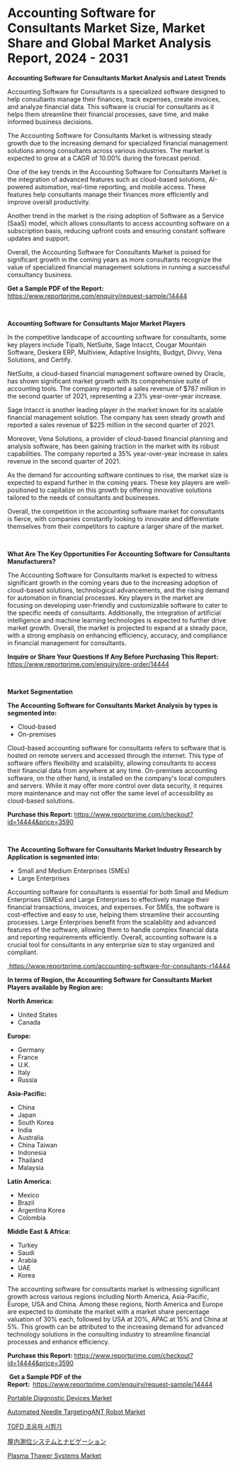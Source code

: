 <p><h1>Accounting Software for Consultants Market Size, Market Share and Global Market Analysis Report, 2024 - 2031</h1></p><p><strong>Accounting Software for Consultants Market Analysis and Latest Trends</strong></p>
<p><p>Accounting Software for Consultants is a specialized software designed to help consultants manage their finances, track expenses, create invoices, and analyze financial data. This software is crucial for consultants as it helps them streamline their financial processes, save time, and make informed business decisions.</p><p>The Accounting Software for Consultants Market is witnessing steady growth due to the increasing demand for specialized financial management solutions among consultants across various industries. The market is expected to grow at a CAGR of 10.00% during the forecast period.</p><p>One of the key trends in the Accounting Software for Consultants Market is the integration of advanced features such as cloud-based solutions, AI-powered automation, real-time reporting, and mobile access. These features help consultants manage their finances more efficiently and improve overall productivity.</p><p>Another trend in the market is the rising adoption of Software as a Service (SaaS) model, which allows consultants to access accounting software on a subscription basis, reducing upfront costs and ensuring constant software updates and support.</p><p>Overall, the Accounting Software for Consultants Market is poised for significant growth in the coming years as more consultants recognize the value of specialized financial management solutions in running a successful consultancy business.</p></p>
<p><strong>Get a Sample PDF of the Report:&nbsp;</strong> <a href="https://www.reportprime.com/enquiry/request-sample/14444">https://www.reportprime.com/enquiry/request-sample/14444</a></p>
<p>&nbsp;</p>
<p><strong>Accounting Software for Consultants Major Market Players</strong></p>
<p><p>In the competitive landscape of accounting software for consultants, some key players include Tipalti, NetSuite, Sage Intacct, Cougar Mountain Software, Deskera ERP, Multiview, Adaptive Insights, Budgyt, Divvy, Vena Solutions, and Certify.</p><p>NetSuite, a cloud-based financial management software owned by Oracle, has shown significant market growth with its comprehensive suite of accounting tools. The company reported a sales revenue of $787 million in the second quarter of 2021, representing a 23% year-over-year increase.</p><p>Sage Intacct is another leading player in the market known for its scalable financial management solution. The company has seen steady growth and reported a sales revenue of $225 million in the second quarter of 2021.</p><p>Moreover, Vena Solutions, a provider of cloud-based financial planning and analysis software, has been gaining traction in the market with its robust capabilities. The company reported a 35% year-over-year increase in sales revenue in the second quarter of 2021.</p><p>As the demand for accounting software continues to rise, the market size is expected to expand further in the coming years. These key players are well-positioned to capitalize on this growth by offering innovative solutions tailored to the needs of consultants and businesses.</p><p>Overall, the competition in the accounting software market for consultants is fierce, with companies constantly looking to innovate and differentiate themselves from their competitors to capture a larger share of the market.</p></p>
<p>&nbsp;</p>
<p><strong>What Are The Key Opportunities For Accounting Software for Consultants Manufacturers?</strong></p>
<p><p>The Accounting Software for Consultants market is expected to witness significant growth in the coming years due to the increasing adoption of cloud-based solutions, technological advancements, and the rising demand for automation in financial processes. Key players in the market are focusing on developing user-friendly and customizable software to cater to the specific needs of consultants. Additionally, the integration of artificial intelligence and machine learning technologies is expected to further drive market growth. Overall, the market is projected to expand at a steady pace, with a strong emphasis on enhancing efficiency, accuracy, and compliance in financial management for consultants.</p></p>
<p><strong>Inquire or Share Your Questions If Any Before Purchasing This Report:</strong> <a href="https://www.reportprime.com/enquiry/pre-order/14444">https://www.reportprime.com/enquiry/pre-order/14444</a></p>
<p>&nbsp;</p>
<p><strong>Market Segmentation</strong></p>
<p><strong>The Accounting Software for Consultants Market Analysis by types is segmented into:</strong></p>
<p><ul><li>Cloud-based</li><li>On-premises</li></ul></p>
<p><p>Cloud-based accounting software for consultants refers to software that is hosted on remote servers and accessed through the internet. This type of software offers flexibility and scalability, allowing consultants to access their financial data from anywhere at any time. On-premises accounting software, on the other hand, is installed on the company's local computers and servers. While it may offer more control over data security, it requires more maintenance and may not offer the same level of accessibility as cloud-based solutions.</p></p>
<p><strong>Purchase this Report:&nbsp;</strong><a href="https://www.reportprime.com/checkout?id=14444&price=3590">https://www.reportprime.com/checkout?id=14444&price=3590</a></p>
<p>&nbsp;</p>
<p><strong>The Accounting Software for Consultants Market Industry Research by Application is segmented into:</strong></p>
<p><ul><li>Small and Medium Enterprises (SMEs)</li><li>Large Enterprises</li></ul></p>
<p><p>Accounting software for consultants is essential for both Small and Medium Enterprises (SMEs) and Large Enterprises to effectively manage their financial transactions, invoices, and expenses. For SMEs, the software is cost-effective and easy to use, helping them streamline their accounting processes. Large Enterprises benefit from the scalability and advanced features of the software, allowing them to handle complex financial data and reporting requirements efficiently. Overall, accounting software is a crucial tool for consultants in any enterprise size to stay organized and compliant.</p></p>
<p><a href="https://www.reportprime.com/accounting-software-for-consultants-r14444">&nbsp;https://www.reportprime.com/accounting-software-for-consultants-r14444</a></p>
<p><strong>In terms of Region, the Accounting Software for Consultants Market Players available by Region are:</strong></p>
<p>
    <p> <strong> North America: </strong>
        <ul>
            <li>United States</li>
            <li>Canada</li>
        </ul>
        </p> 
    <p> <strong> Europe: </strong>
        <ul>
            <li>Germany</li>
            <li>France</li>
            <li>U.K.</li>
            <li>Italy</li>
            <li>Russia</li>
        </ul>
        </p> 
    <p> <strong> Asia-Pacific: </strong>
        <ul>
            <li>China</li>
            <li>Japan</li>
            <li>South Korea</li>
            <li>India</li>
            <li>Australia</li>
            <li>China Taiwan</li>
            <li>Indonesia</li>
            <li>Thailand</li>
            <li>Malaysia</li>
        </ul>
        </p> 
    <p> <strong> Latin America: </strong>
        <ul>
            <li>Mexico</li>
            <li>Brazil</li>
            <li>Argentina Korea</li>
            <li>Colombia</li>
        </ul>
        </p> 
    <p> <strong> Middle East & Africa: </strong>
        <ul>
            <li>Turkey</li>
            <li>Saudi</li>
            <li>Arabia</li>
            <li>UAE</li>
            <li>Korea</li>
        </ul>
    </p>
    </p>
<p><p>The accounting software for consultants market is witnessing significant growth across various regions including North America, Asia-Pacific, Europe, USA and China. Among these regions, North America and Europe are expected to dominate the market with a market share percentage valuation of 30% each, followed by USA at 20%, APAC at 15% and China at 5%. This growth can be attributed to the increasing demand for advanced technology solutions in the consulting industry to streamline financial processes and enhance efficiency.</p></p>
<p><strong>Purchase this Report: </strong><a href="https://www.reportprime.com/checkout?id=14444&price=3590">https://www.reportprime.com/checkout?id=14444&price=3590</a></p>
<p>&nbsp;<strong>Get a Sample PDF of the Report:&nbsp;&nbsp;</strong><a href="https://www.reportprime.com/enquiry/request-sample/14444">https://www.reportprime.com/enquiry/request-sample/14444</a></p>
<p><strong></strong></p>
<p><p><a href="https://github.com/dimitrishawkinswaynenp91rgz/Market-Research-Report-List-4/blob/main/portable-diagnostic-devices-market.md">Portable Diagnostic Devices Market</a></p><p><a href="https://medium.com/@cukilcantik89/global-automated-needle-targetingant-robot-market-trends-insights-into-growth-opportunities-and-04113a7436f5">Automated Needle TargetingANT Robot Market</a></p><p><a href="https://github.com/konokaryan/Market-Research-Report-List-2/blob/main/2222628107750.md">TOFD 초음파 시험기</a></p><p><a href="https://medium.com/@leigh4852023/%E5%B1%8B%E5%86%85%E4%BD%8D%E7%BD%AE%E3%82%B7%E3%82%B9%E3%83%86%E3%83%A0%E3%81%8A%E3%82%88%E3%81%B3%E3%83%8A%E3%83%93%E3%82%B2%E3%83%BC%E3%82%B7%E3%83%A7%E3%83%B3%E3%81%AE%E5%B8%82%E5%A0%B4%E5%8B%95%E5%90%91-%E5%AE%8C%E5%85%A8%E3%81%AA%E7%94%A3%E6%A5%AD%E5%88%86%E6%9E%90-2024%E5%B9%B4%E3%81%8B%E3%82%892031%E5%B9%B4-0f25e5765103">屋内測位システムとナビゲーション</a></p><p><a href="https://medium.com/@ivethfonsecal57/an-in-depth-analysis-of-the-global-plasma-thawer-systems-market-scope-and-its-rapid-growing-9-2-09c25423f5d6">Plasma Thawer Systems Market</a></p></p>